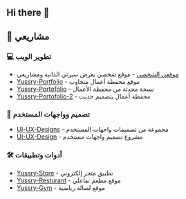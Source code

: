 ## Hi there 👋

<!--
**mohamedyussry/mohamedyussry** is a ✨ _special_ ✨ repository because its `README.md` (this file) appears on your GitHub profile.

Here are some ideas to get you started:

- 🔭 I’m currently working on ...
- 🌱 I’m currently learning ...
- 👯 I’m looking to collaborate on ...
- 🤔 I’m looking for help with ...
- 💬 Ask me about ...
- 📫 How to reach me: ...
- 😄 Pronouns: ...
- ⚡ Fun fact: ...
-->

## 🚀 مشاريعي

### 💻 تطوير الويب
* [موقعي الشخصي](https://github.com/mohamedyussry/mohamedyussry) - موقع شخصي يعرض سيرتي الذاتية ومشاريعي
* [Yussry-Portfolio](https://github.com/mohamedyussry/Yussry-Portfolio) - موقع محفظة أعمال متجاوب
* [Yussry-Portofolio](https://github.com/mohamedyussry/Yussry-Portofolio) - نسخة محدثة من محفظة الأعمال
* [Yussry-Portofolio-2](https://github.com/mohamedyussry/Yussry-Portofolio-2) - محفظة أعمال بتصميم حديث

### 🎨 تصميم وواجهات المستخدم
* [UI-UX-Designs](https://github.com/mohamedyussry/UI-UX-Designs) - مجموعة من تصميمات واجهات المستخدم
* [UI-UX-Design](https://github.com/mohamedyussry/UI-UX-Design) - مشروع تصميم واجهات مستخدم

### 🛠️ أدوات وتطبيقات
* [Yussry-Store](https://github.com/mohamedyussry/Yussry-Store) - تطبيق متجر إلكتروني
* [Yussry-Resturant](https://github.com/mohamedyussry/Yussry-Resturant) - موقع مطعم تفاعلي
* [Yussry-Gym](https://github.com/mohamedyussry/Yussry-Gym) - موقع لصالة رياضية
